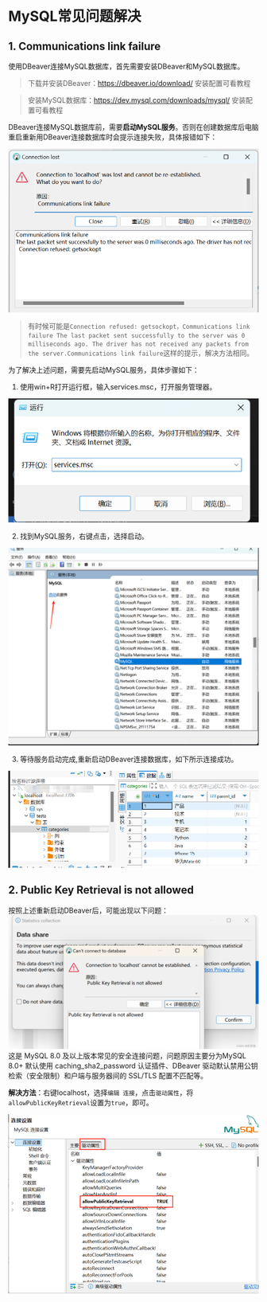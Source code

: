 # MySQL常见问题解决

## 1.  Communications link failure

使用DBeaver连接MySQL数据库，首先需要安装DBeaver和MySQL数据库。

>下载并安装DBeaver：https://dbeaver.io/download/ 安装配置可看教程

>安装MySQL数据库：https://dev.mysql.com/downloads/mysql/ 安装配置可看教程

DBeaver连接MySQL数据库前，需要**启动MySQL服务**。否则在创建数据库后电脑重启重新用DBeaver连接数据库时会提示连接失败，具体报错如下：

![连接报错](images/3.png)

>有时候可能是`Connection refused: getsockopt，Communications link failure The last packet sent successfully to the server was 0 milliseconds ago. The driver has not received any packets from the server.Communications link failure`这样的提示，解决方法相同。

为了解决上述问题，需要先启动MySQL服务，具体步骤如下：

1. 使用win+R打开运行框，输入services.msc，打开服务管理器。

![运行](images/1.png)

2. 找到MySQL服务，右键点击，选择启动。

![启动服务](images/2.png)

3. 等待服务启动完成,重新启动DBeaver连接数据库，如下所示连接成功。

![连接成功界面](images/4.png)

## 2. Public Key Retrieval is not allowed
按照上述重新启动DBeaver后，可能出现以下问题：
![alt text](images/5.png)
这是 MySQL 8.0 及以上版本常见的安全连接问题，问题原因主要分为MySQL 8.0+ 默认使用 caching_sha2_password 认证插件、DBeaver 驱动默认禁用公钥检索（安全限制）和户端与服务器间的 SSL/TLS 配置不匹配等。

**解决方法**：右键localhost，选择`编辑 连接`，点击`驱动属性`，将`allowPublicKeyRetrieval`设置为`true`，即可。

![驱动属性设置](images/6.png)



